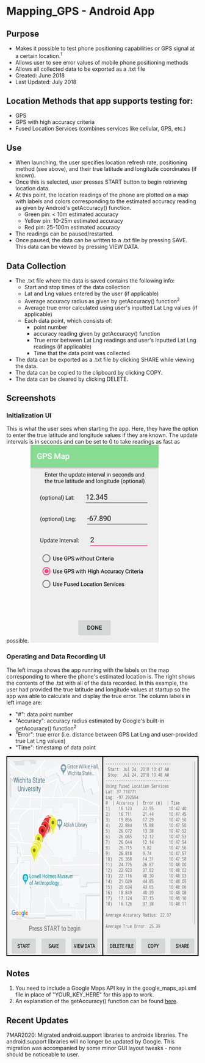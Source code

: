 # Mapping_GPS - Android App
## Purpose
- Makes it possible to test phone positioning capabilities or GPS signal at a certain location.<sup>1</sup>
- Allows user to see error values of mobile phone positioning methods
- Allows all collected data to be exported as a .txt file
- Created: June 2018
- Last Updated: July 2018
## Location Methods that app supports testing for:
* GPS
* GPS with high accuracy criteria
* Fused Location Services (combines services like cellular, GPS, etc.)
## Use
- When launching, the user specifies location refresh rate, positioning method (see above), and their true latitude and longitude coordinates (if known).
- Once this is selected, user presses START button to begin retrieving location data.
- At this point, the location readings of the phone are plotted on a map with labels and colors corresponding to the estimated accuracy reading as given by Android's getAccuracy() function.
    - Green pin: < 10m estimated accuracy
    - Yellow pin: 10-25m estimated accuracy
    - Red pin: 25-100m estimated accuracy
- The readings can be paused/restarted.
- Once paused, the data can be written to a .txt file by pressing SAVE. This data can be viewed by pressing VIEW DATA.
## Data Collection
- The .txt file where the data is saved contains the following info:
  - Start and stop times of the data collection
  - Lat and Lng values entered by the user (if applicable)
  - Average accuracy radius as given by getAccuracy() function<sup>2</sup>
  - Average true error calculated using user's inputted Lat Lng values (if applicable)
  - Each data point, which consists of:
    - point number
    - accuracy reading given by getAccuracy() function
    - True error between Lat Lng readings and user's inputted Lat Lng readings (if applicable)
    - Time that the data point was collected
- The data can be exported as a .txt file by clicking SHARE while viewing the data.
- The data can be copied to the clipboard by clicking COPY.
- The data can be cleared by clicking DELETE.
## Screenshots
### Initialization UI
This is what the user sees when starting the app. Here, they have the option to enter the true latitude and longitude values if they are known. The update intervals is in seconds and can be set to 0 to take readings as fast as possible.
<img src="StartingUI.png" width="336" height="519">
### Operating and Data Recording UI
The left image shows the app running with the labels on the map corresponding to where the phone's estimated location is. The right shows the contents of the .txt with all of the data recorded. In this example, the user had provided the true latitude and longitude values at startup so the app was able to calculate and display the true error. The column labels in left image are:
- "#": data point number
- "Accuracy": accuracy radius estimated by Google's built-in getAccuracy() function<sup>2</sup>
- "Error": true error (i.e. distance between GPS Lat Lng and user-provided true Lat Lng values)
- "Time": timestamp of data point
<img src="screenshots.png" width="679" height="525">

## Notes
1. You need to include a Google Maps API key in the google_maps_api.xml file in place of "YOUR_KEY_HERE" for this app to work.
2. An explanation of the getAccuracy() function can be found <a href="https://developer.android.com/reference/android/location/Location#getAccuracy()">here</a>.

## Recent Updates
7MAR2020: Migrated android.support libraries to androidx libraries. The android.support libraries will no longer be updated by Google. This migration was accompanied by some minor GUI layout tweaks - none should be noticeable to user.
